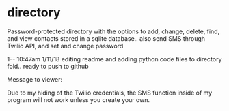 # directory
Password-protected directory with the options to add, change, delete, find, and view contacts stored in a sqlite database.. also send SMS through Twilio API, and set and change password

1-- 10:47am 1/11/18 editing readme and adding python code files to directory fold.. ready to push to github


Message to viewer:

Due to my hiding of the Twilio credentials, the SMS function inside of my program will not work unless you create your own.
